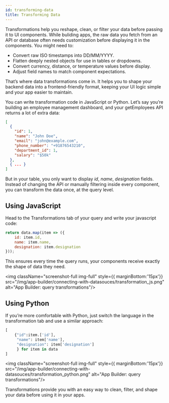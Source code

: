 ```yaml
---
id: transforming-data
title: Transforming Data
---
```


Transformations help you reshape, clean, or filter your data before passing it to UI components. While buliding apps, the raw data you fetch from an API or database often needs customization before displaying it in the components. You might need to:
-	 Convert raw ISO timestamps into DD/MM/YYYY.
-	 Flatten deeply nested objects for use in tables or dropdowns.
-	 Convert currency, distance, or temperature values before display.
-	 Adjust field names to match component expectations.

That’s where data transformations come in. It helps you to shape your backend data into a frontend-friendly format, keeping your UI logic simple and your app easier to maintain.

You can write transformation code in JavaScript or Python. Let’s say you’re building an employee management dashboard, and your getEmployees API returns a lot of extra data:

```json
[
  {
    "id": 1,
    "name": "John Doe",
    "email": "john@example.com",
    "phone_number": "+91876543210",
    "department_id": 1,
    "salary": "$50k"
  },
  { ... }
]
```

But in your table, you only want to display *id*, *name*, *designation* fields. Instead of changing the API or manually filtering inside every component, you can transform the data once, at the query level.

## Using JavaScript

Head to the Transformations tab of your query and write your javascript code:

```javascript
return data.map(item => ({
	id: item.id,
	name: item.name,
	designation: item.designation
}));
```
This ensures every time the query runs, your components receive exactly the shape of data they need.

<img className="screenshot-full img-full" style={{ marginBottom:'15px'}} src="/img/app-builder/connecting-with-datasouces/transformation_js.png" alt="App Builder: query transformations"/>

## Using Python

If you’re more comfortable with Python, just switch the language in the transformation tab and use a similar approach:

```python
[
    {"id":item.['id'],
     "name": item['name'],
     "designation": item['designation']
     } for item in data
]
```

<img className="screenshot-full img-full" style={{ marginBottom:'15px'}} src="/img/app-builder/connecting-with-datasouces/transformation_python.png" alt="App Builder: query transformations"/>


Transformations provide you with an easy way to clean, filter, and shape your data before using it in your apps.